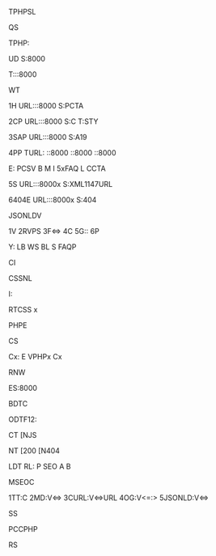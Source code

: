 TPHPSL

QS

TPHP:


UD
S:8000


T:::8000



WT

1H
URL:::8000
S:PCTA

2CP
URL:::8000
S:C
T:STY

3SAP
URL:::8000
S:A19

4PP
TURL:
::8000
::8000
::8000

E:
PCSV
B
M
I
5xFAQ
L
CCTA

5S
URL:::8000x
S:XML1147URL

6404E
URL:::8000x
S:404



JSONLDV

1V
2RVPS
3F<=>
4C
5G::
6P

Y:
LB
WS
BL
S
FAQP



CI

CSSNL

I:

RTCSS
x


PHPE

CS

Cx:
E
VPHPx
Cx

RNW

ES:8000



BDTC

ODTF12:

CT
[NJS

NT
[200
[N404

LDT
RL:
P
SEO
A
B



MSEOC

1TT:C
2MD:V<=>
3CURL:V<=>URL
4OG:V<=:>
5JSONLD:V<=>



SS

PCCPHP



RS




